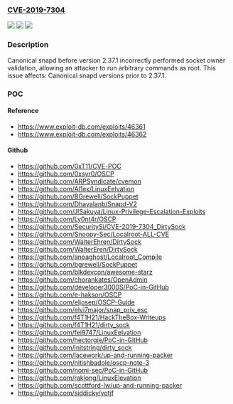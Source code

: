 ### [CVE-2019-7304](https://cve.mitre.org/cgi-bin/cvename.cgi?name=CVE-2019-7304)
![](https://img.shields.io/static/v1?label=Product&message=snapd&color=blue)
![](https://img.shields.io/static/v1?label=Version&message=%3C%202.37.1%20&color=brighgreen)
![](https://img.shields.io/static/v1?label=Vulnerability&message=Type%20confusion%20when%20performing%20access%20control%20check&color=brighgreen)

### Description

Canonical snapd before version 2.37.1 incorrectly performed socket owner validation, allowing an attacker to run arbitrary commands as root. This issue affects: Canonical snapd versions prior to 2.37.1.

### POC

#### Reference
- https://www.exploit-db.com/exploits/46361
- https://www.exploit-db.com/exploits/46362

#### Github
- https://github.com/0xT11/CVE-POC
- https://github.com/0xsyr0/OSCP
- https://github.com/ARPSyndicate/cvemon
- https://github.com/Al1ex/LinuxEelvation
- https://github.com/BGrewell/SockPuppet
- https://github.com/Dhayalanb/Snapd-V2
- https://github.com/JlSakuya/Linux-Privilege-Escalation-Exploits
- https://github.com/Ly0nt4r/OSCP
- https://github.com/SecuritySi/CVE-2019-7304_DirtySock
- https://github.com/Snoopy-Sec/Localroot-ALL-CVE
- https://github.com/WalterEhren/DirtySock
- https://github.com/WalterEren/DirtySock
- https://github.com/anoaghost/Localroot_Compile
- https://github.com/bgrewell/SockPuppet
- https://github.com/blkdevcon/awesome-starz
- https://github.com/chorankates/OpenAdmin
- https://github.com/developer3000S/PoC-in-GitHub
- https://github.com/e-hakson/OSCP
- https://github.com/eljosep/OSCP-Guide
- https://github.com/elvi7major/snap_priv_esc
- https://github.com/f4T1H21/HackTheBox-Writeups
- https://github.com/f4T1H21/dirty_sock
- https://github.com/fei9747/LinuxEelvation
- https://github.com/hectorgie/PoC-in-GitHub
- https://github.com/initstring/dirty_sock
- https://github.com/lacework/up-and-running-packer
- https://github.com/nitishbadole/oscp-note-3
- https://github.com/nomi-sec/PoC-in-GitHub
- https://github.com/rakjong/LinuxElevation
- https://github.com/scottford-lw/up-and-running-packer
- https://github.com/siddicky/yotjf

